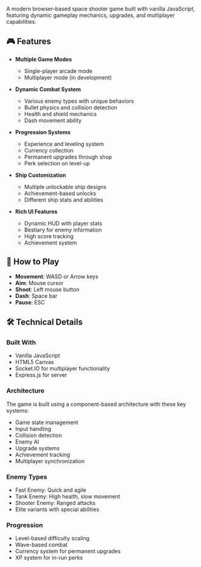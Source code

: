A modern browser-based space shooter game built with vanilla JavaScript, featuring dynamic gameplay mechanics, upgrades, and multiplayer capabilities.



## 🎮 Features

- **Multiple Game Modes**
  - Single-player arcade mode
  - Multiplayer mode (in development)

- **Dynamic Combat System**
  - Various enemy types with unique behaviors
  - Bullet physics and collision detection
  - Health and shield mechanics
  - Dash movement ability

- **Progression Systems**
  - Experience and leveling system
  - Currency collection
  - Permanent upgrades through shop
  - Perk selection on level-up

- **Ship Customization**
  - Multiple unlockable ship designs
  - Achievement-based unlocks
  - Different ship stats and abilities

- **Rich UI Features**
  - Dynamic HUD with player stats
  - Bestiary for enemy information
  - High score tracking
  - Achievement system

## 🎯 How to Play

- **Movement**: WASD or Arrow keys
- **Aim**: Mouse cursor
- **Shoot**: Left mouse button
- **Dash**: Space bar
- **Pause**: ESC

## 🛠️ Technical Details

### Built With
- Vanilla JavaScript
- HTML5 Canvas
- Socket.IO for multiplayer functionality
- Express.js for server

### Architecture
The game is built using a component-based architecture with these key systems:

- Game state management
- Input handling
- Collision detection
- Enemy AI
- Upgrade systems
- Achievement tracking
- Multiplayer synchronization

### Enemy Types
- Fast Enemy: Quick and agile
- Tank Enemy: High health, slow movement
- Shooter Enemy: Ranged attacks
- Elite variants with special abilities

### Progression
- Level-based difficulty scaling
- Wave-based combat
- Currency system for permanent upgrades
- XP system for in-run perks
